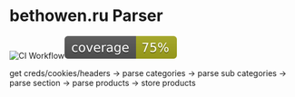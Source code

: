 # bethowen.ru Parser

![CI Workflow](https://github.com/antibagr/Any-Python-Template/actions/workflows/makefile.yml/badge.svg?event=push)![coverage badge](./coverage.svg)


get creds/cookies/headers ->
    parse categories ->
        parse sub categories ->
            parse section ->
                parse products ->
                    store products